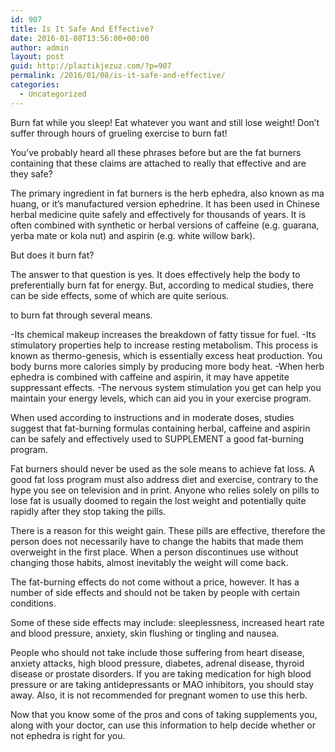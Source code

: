 ```yaml
---
id: 907
title: Is It Safe And Effective?
date: 2016-01-08T13:56:00+00:00
author: admin
layout: post
guid: http://plaztikjezuz.com/?p=907
permalink: /2016/01/08/is-it-safe-and-effective/
categories:
  - Uncategorized
---
```

Burn fat while you sleep! Eat whatever you want and still lose weight! Don&#8217;t suffer through hours of grueling exercise to burn fat!

You&#8217;ve probably heard all these phrases before but are the fat burners containing that these claims are attached to really that effective and are they safe?

The primary ingredient in fat burners is the herb ephedra, also known as ma huang, or it&#8217;s manufactured version ephedrine. It has been used in Chinese herbal medicine quite safely and effectively for thousands of years. It is often combined with synthetic or herbal versions of caffeine (e.g. guarana, yerba mate or kola nut) and aspirin (e.g. white willow bark).

But does it burn fat?

The answer to that question is yes. It does effectively help the body to preferentially burn fat for energy. But, according to medical studies, there can be side effects, some of which are quite serious. 

to burn fat through several means.

-Its chemical makeup increases the breakdown of fatty tissue for fuel. -Its stimulatory properties help to increase resting metabolism. This process is known as thermo-genesis, which is essentially excess heat production. You body burns more calories simply by producing more body heat. -When herb ephedra is combined with caffeine and aspirin, it may have appetite suppressant effects. -The nervous system stimulation you get can help you maintain your energy levels, which can aid you in your exercise program.

When used according to instructions and in moderate doses, studies suggest that fat-burning formulas containing herbal, caffeine and aspirin can be safely and effectively used to SUPPLEMENT a good fat-burning program.

Fat burners should never be used as the sole means to achieve fat loss. A good fat loss program must also address diet and exercise, contrary to the hype you see on television and in print. Anyone who relies solely on pills to lose fat is usually doomed to regain the lost weight and potentially quite rapidly after they stop taking the pills.

There is a reason for this weight gain. These pills are effective, therefore the person does not necessarily have to change the habits that made them overweight in the first place. When a person discontinues use without changing those habits, almost inevitably the weight will come back.

The fat-burning effects do not come without a price, however. It has a number of side effects and should not be taken by people with certain conditions.

Some of these side effects may include: sleeplessness, increased heart rate and blood pressure, anxiety, skin flushing or tingling and nausea.

People who should not take include those suffering from heart disease, anxiety attacks, high blood pressure, diabetes, adrenal disease, thyroid disease or prostate disorders. If you are taking medication for high blood pressure or are taking antidepressants or MAO inhibitors, you should stay away. Also, it is not recommended for pregnant women to use this herb.

Now that you know some of the pros and cons of taking supplements you, along with your doctor, can use this information to help decide whether or not ephedra is right for you.